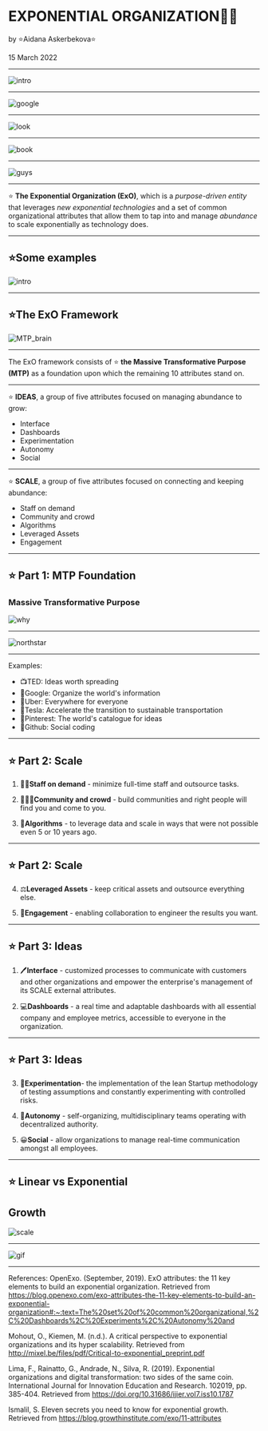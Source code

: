 # EXPONENTIAL ORGANIZATION🧑‍💼

by ⭐Aidana Askerbekova⭐

15 March 2022

<!-- .slide: data-background="./background2.jpg" -->

---

![intro](intro.jpeg)

<!-- .slide: data-background="./background2.jpg" -->

---

![google](google.jpeg)

<!-- .slide: data-background="./background2.jpg" -->

---

<!-- .slide: data-background="./background2.jpg" -->

![look](look.png)

---

![book](book.jpeg)

<!-- .slide: data-background="./background2.jpg" -->

---

<!-- .slide: data-background="./background2.jpg" -->

![guys](guys.jpeg)

---

<!-- .slide: data-background="./background2.jpg" -->

⭐ **The Exponential Organization (ExO)**, which is a _purpose-driven entity_ that leverages _new exponential technologies_ and a set of common organizational attributes that allow them to tap into and manage _abundance_ to scale exponentially as technology does.

---

<!-- .slide: data-background="./background2.jpg" -->

## ⭐**Some examples**

![intro](companies.jpeg)

---

<!-- .slide: data-background="./background2.jpg" -->

## ⭐**The ExO Framework**

![MTP_brain](brain.jpeg)

---

<!-- .slide: data-background="./background2.jpg" -->

The ExO framework consists of ⭐ **the Massive Transformative Purpose (MTP)** as a foundation upon which the remaining 10 attributes stand on.

---

<!-- .slide: data-background="./background2.jpg" -->

⭐ **IDEAS**, a group of five attributes focused on managing abundance to grow:

- Interface
- Dashboards
- Experimentation
- Autonomy
- Social

---

<!-- .slide: data-background="./background2.jpg" -->

⭐ **SCALE**, a group of five attributes focused on connecting and keeping abundance:

- Staff on demand
- Community and crowd
- Algorithms
- Leveraged Assets
- Engagement

---

<!-- .slide: data-background="./background2.jpg" -->

## ⭐ **Part 1: MTP Foundation**

### Massive Transformative Purpose

![why](why.jpeg)

---

<!-- .slide: data-background="./background2.jpg" -->

![northstar](northstar.gif)

---

<!-- .slide: data-background="./background2.jpg" -->

Examples:

- 📺TED: Ideas worth spreading
- 🔎Google: Organize the world's information
- 🚗Uber: Everywhere for everyone
- 🚗Tesla: Accelerate the transition to sustainable transportation
- 📍Pinterest: The world's catalogue for ideas
- 👾Github: Social coding

---

<!-- .slide: data-background="./background2.jpg" -->

## ⭐ **Part 2: Scale**

1. 👩‍💼**Staff on demand** - minimize full-time staff and outsource tasks.

1. 🧑‍🤝‍🧑**Community and crowd** - build communities and right people will find you and come to you.
1. 🧩**Algorithms** - to leverage data and scale in ways that were not possible even 5 or 10 years ago.

---

<!-- .slide: data-background="./background2.jpg" -->

## ⭐ **Part 2: Scale**

4. ⚖️**Leveraged Assets** - keep critical assets and outsource everything else.

1. 🤝**Engagement** - enabling collaboration to engineer the results you want.

---

<!-- .slide: data-background="./background2.jpg" -->

## ⭐ **Part 3: Ideas**

1. 🖊️**Interface** - customized processes to communicate with customers and other organizations and empower the enterprise's management of its SCALE external attributes.

1. 💻**Dashboards** - a real time and adaptable dashboards with all essential company and employee metrics, accessible to everyone in the organization.

---

<!-- .slide: data-background="./background2.jpg" -->

## ⭐ **Part 3: Ideas**

3. 🧪**Experimentation**- the implementation of the lean Startup methodology of testing assumptions and constantly experimenting with controlled risks.

4. 🤖**Autonomy** - self-organizing, multidisciplinary teams operating with decentralized authority.
5. 😀**Social** - allow organizations to manage real-time communication amongst all employees.

---

## ⭐ **Linear vs Exponential**

## **Growth**

<!-- .slide: data-background="./background2.jpg" -->

![scale](scale.png)

---

<!-- .slide: data-background="./background2.jpg" -->

![gif](gif.gif)

---

<!-- .slide: data-background="./background2.jpg" -->

References:
OpenExo. (September, 2019). ExO attributes: the 11 key elements to build an exponential organization. Retrieved from https://blog.openexo.com/exo-attributes-the-11-key-elements-to-build-an-exponential-organization#:~:text=The%20set%20of%20common%20organizational,%2C%20Dashboards%2C%20Experiments%2C%20Autonomy%20and

Mohout, O., Kiemen, M. (n.d.). A critical perspective to exponential organizations and its hyper scalability. Retrieved from http://mixel.be/files/pdf/Critical-to-exponential_preprint.pdf

Lima, F., Rainatto, G., Andrade, N., Silva, R. (2019). Exponential organizations and digital transformation: two sides of the same coin. International Journal for Innovation Education and Research. 102019, pp. 385-404. Retrieved from https://doi.org/10.31686/ijier.vol7.iss10.1787

Ismalil, S. Eleven secrets you need to know for exponential growth. Retrieved from https://blog.growthinstitute.com/exo/11-attributes
